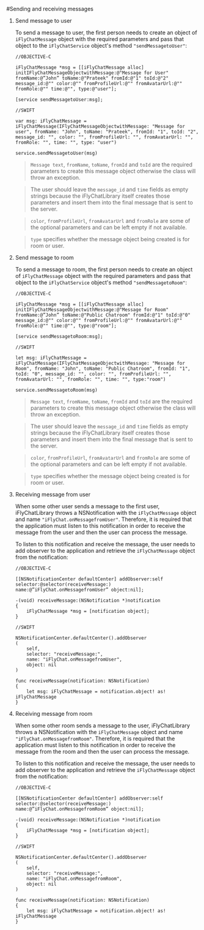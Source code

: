 #Sending and receiving messages


1. Send message to user

    To send a message to user, the first person needs to create an object of `iFlyChatMessage` object with the required parameters and pass that object to the `iFlyChatService` object's method `"sendMessagetoUser"`:

    ~~~
    //OBJECTIVE-C

    iFlyChatMessage *msg = [[iFlyChatMessage alloc] initIFlyChatMessageObjectwithMessage:@"Message for User" fromName:@”John” toName:@"Prateek" fromId:@"1" toId:@"2" message_id:@"" color:@"" fromProfileUrl:@"" fromAvatarUrl:@"" fromRole:@"" time:@"", type:@"user"];​

    [service sendMessagetoUser:msg];
    ~~~
    ~~~
    //SWIFT

    var msg: iFlyChatMessage = iFlyChatMessage(IFlyChatMessageObjectwithMessage: "Message for user", fromName: "John", toName: "Prateek", fromId: "1", toId: "2", message_id: "", color: "", fromProfileUrl: "", fromAvatarUrl: "", fromRole: "", time: "", type: "user")

    service.sendMessagetoUser(msg)
    ~~~
  
    >`Message text`, `fromName`, `toName`, `fromId` and `toId` are the required parameters to create this message object otherwise the class will throw an exception.

    >The user should leave the `message_id` and `time` fields as empty strings because the iFlyChatLibrary itself creates those parameters and insert them into the final message that is sent to the server.

    >`color`, `fromProfileUrl`, `fromAvatarUrl` and `fromRole` are some of the optional parameters and can be left empty if not available.

    >`type` specifies whether the message object being created is for room or user.


2. Send message to room

    To send a message to room, the first person needs to create an object of `iFlyChatMessage` object with the required parameters and pass that object to the `iFlyChatService` object's method `"sendMessagetoRoom"`:

    ~~~
    //OBJECTIVE-C

    iFlyChatMessage *msg = [[iFlyChatMessage alloc] initIFlyChatMessageObjectwithMessage:@"Message for Room" fromName:@”John” toName:@"Public Chatroom" fromId:@"1" toId:@"0" message_id:@"" color:@"" fromProfileUrl:@"" fromAvatarUrl:@"" fromRole:@"" time:@"", type:@"room"];​

    [service sendMessagetoRoom:msg];
    ~~~
    ~~~
    //SWIFT

    let msg: iFlyChatMessage = iFlyChatMessage(IFlyChatMessageObjectwithMessage: "Message for Room", fromName: "John", toName: "Public Chatroom", fromId: "1", toId: "0", message_id: "", color: "", fromProfileUrl: "", fromAvatarUrl: "", fromRole: "", time: "", type:"room")

    service.sendMessagetoRoom(msg)
    ~~~
  
    >`Message text`, `fromName`, `toName`, `fromId` and `toId` are the required parameters to create this message object otherwise the class will throw an exception.

    >The user should leave the `message_id` and `time` fields as empty strings because the iFlyChatLibrary itself creates those parameters and insert them into the final message that is sent to the server.

    >`color`, `fromProfileUrl`, `fromAvatarUrl` and `fromRole` are some of the optional parameters and can be left empty if not available.

    >`type` specifies whether the message object being created is for room or user.


3. Receiving message from user

    When some other user sends a message to the first user, iFlyChatLibrary throws a NSNotification with the `iFlyChatMessage` object and name `"iFlyChat.onMessagefromUser"`. Therefore, it is required that the application must listen to this notification in order to receive the message from the user and then the user can process the message.

    To listen to this notification and receive the message, the user needs to add observer to the application and retrieve the `iFlyChatMessage` object from the notification:

    ~~~
    //OBJECTIVE-C

    [[NSNotificationCenter defaultCenter] addObserver:self selector:@selector(receiveMessage:) name:@”iFlyChat.onMessagefromUser” object:nil];

    -(void) receiveMessage:(NSNotification *)notification
    {
        iFlyChatMessage *msg = [notification object];
    }
    ~~~
    ~~~
    //SWIFT

    NSNotificationCenter.defaultCenter().addObserver
    (
        self,
        selector: "receiveMessage:",
        name: "iFlyChat.onMessagefromUser",
        object: nil
    )

    func receiveMessage(notification: NSNotification)
    {
        let msg: iFlyChatMessage = notification.object! as! iFlyChatMessage
    }
    ~~~
  
4. Receiving message from room

    When some other room sends a message to the user, iFlyChatLibrary throws a NSNotification with the `iFlyChatMessage` object and name `"iFlyChat.onMessagefromRoom"`. Therefore, it is required that the application must listen to this notification in order to receive the message from the room and then the user can process the message.

    To listen to this notification and receive the message, the user needs to add observer to the application and retrieve the `iFlyChatMessage` object from the notification:

    ~~~
    //OBJECTIVE-C

    [[NSNotificationCenter defaultCenter] addObserver:self selector:@selector(receiveMessage:) name:@”iFlyChat.onMessagefromRoom” object:nil];

    -(void) receiveMessage:(NSNotification *)notification
    {
        iFlyChatMessage *msg = [notification object];
    }
    ~~~
    ~~~
    //SWIFT

    NSNotificationCenter.defaultCenter().addObserver
    (
        self,
        selector: "receiveMessage:",
        name: "iFlyChat.onMessagefromRoom",
        object: nil
    )

    func receiveMessage(notification: NSNotification)
    {
        let msg: iFlyChatMessage = notification.object! as! iFlyChatMessage
    }
    ~~~